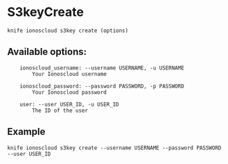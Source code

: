 # S3keyCreate



    knife ionoscloud s3key create (options)


## Available options:

```
    ionoscloud_username: --username USERNAME, -u USERNAME
        Your Ionoscloud username

    ionoscloud_password: --password PASSWORD, -p PASSWORD
        Your Ionoscloud password

    user: --user USER_ID, -u USER_ID
        The ID of the user

```

## Example

    knife ionoscloud s3key create --username USERNAME --password PASSWORD --user USER_ID
